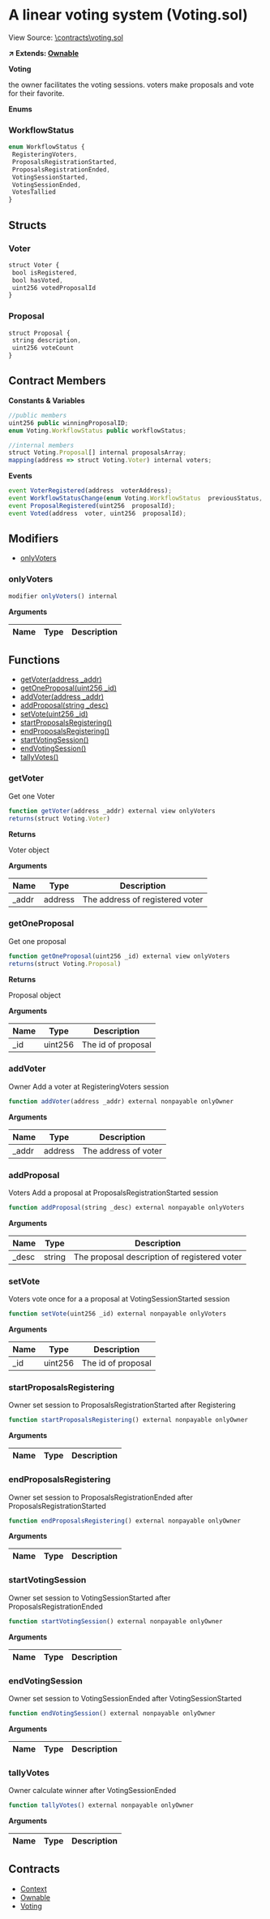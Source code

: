 # A linear voting system (Voting.sol)

View Source: [\contracts\voting.sol](..\contracts\voting.sol)

**↗ Extends: [Ownable](Ownable.md)**

**Voting**

the owner facilitates the voting sessions. voters make proposals and vote for their favorite.

**Enums**
### WorkflowStatus

```js
enum WorkflowStatus {
 RegisteringVoters,
 ProposalsRegistrationStarted,
 ProposalsRegistrationEnded,
 VotingSessionStarted,
 VotingSessionEnded,
 VotesTallied
}
```

## Structs
### Voter

```js
struct Voter {
 bool isRegistered,
 bool hasVoted,
 uint256 votedProposalId
}
```

### Proposal

```js
struct Proposal {
 string description,
 uint256 voteCount
}
```

## Contract Members
**Constants & Variables**

```js
//public members
uint256 public winningProposalID;
enum Voting.WorkflowStatus public workflowStatus;

//internal members
struct Voting.Proposal[] internal proposalsArray;
mapping(address => struct Voting.Voter) internal voters;

```

**Events**

```js
event VoterRegistered(address  voterAddress);
event WorkflowStatusChange(enum Voting.WorkflowStatus  previousStatus, enum Voting.WorkflowStatus  newStatus);
event ProposalRegistered(uint256  proposalId);
event Voted(address  voter, uint256  proposalId);
```

## Modifiers

- [onlyVoters](#onlyvoters)

### onlyVoters

```js
modifier onlyVoters() internal
```

**Arguments**

| Name        | Type           | Description  |
| ------------- |------------- | -----|

## Functions

- [getVoter(address _addr)](#getvoter)
- [getOneProposal(uint256 _id)](#getoneproposal)
- [addVoter(address _addr)](#addvoter)
- [addProposal(string _desc)](#addproposal)
- [setVote(uint256 _id)](#setvote)
- [startProposalsRegistering()](#startproposalsregistering)
- [endProposalsRegistering()](#endproposalsregistering)
- [startVotingSession()](#startvotingsession)
- [endVotingSession()](#endvotingsession)
- [tallyVotes()](#tallyvotes)

### getVoter

Get one Voter

```js
function getVoter(address _addr) external view onlyVoters 
returns(struct Voting.Voter)
```

**Returns**

Voter object

**Arguments**

| Name        | Type           | Description  |
| ------------- |------------- | -----|
| _addr | address | The address of registered voter | 

### getOneProposal

Get one proposal

```js
function getOneProposal(uint256 _id) external view onlyVoters 
returns(struct Voting.Proposal)
```

**Returns**

Proposal object

**Arguments**

| Name        | Type           | Description  |
| ------------- |------------- | -----|
| _id | uint256 | The id of proposal | 

### addVoter

Owner Add a voter at RegisteringVoters session

```js
function addVoter(address _addr) external nonpayable onlyOwner 
```

**Arguments**

| Name        | Type           | Description  |
| ------------- |------------- | -----|
| _addr | address | The address of voter | 

### addProposal

Voters Add a proposal at ProposalsRegistrationStarted session

```js
function addProposal(string _desc) external nonpayable onlyVoters 
```

**Arguments**

| Name        | Type           | Description  |
| ------------- |------------- | -----|
| _desc | string | The proposal description of registered voter | 

### setVote

Voters vote once for a a proposal at VotingSessionStarted session

```js
function setVote(uint256 _id) external nonpayable onlyVoters 
```

**Arguments**

| Name        | Type           | Description  |
| ------------- |------------- | -----|
| _id | uint256 | The id of proposal | 

### startProposalsRegistering

Owner set session to ProposalsRegistrationStarted after Registering

```js
function startProposalsRegistering() external nonpayable onlyOwner 
```

**Arguments**

| Name        | Type           | Description  |
| ------------- |------------- | -----|

### endProposalsRegistering

Owner set session to ProposalsRegistrationEnded after ProposalsRegistrationStarted

```js
function endProposalsRegistering() external nonpayable onlyOwner 
```

**Arguments**

| Name        | Type           | Description  |
| ------------- |------------- | -----|

### startVotingSession

Owner set session to VotingSessionStarted after ProposalsRegistrationEnded

```js
function startVotingSession() external nonpayable onlyOwner 
```

**Arguments**

| Name        | Type           | Description  |
| ------------- |------------- | -----|

### endVotingSession

Owner set session to VotingSessionEnded after VotingSessionStarted

```js
function endVotingSession() external nonpayable onlyOwner 
```

**Arguments**

| Name        | Type           | Description  |
| ------------- |------------- | -----|

### tallyVotes

Owner calculate winner after VotingSessionEnded

```js
function tallyVotes() external nonpayable onlyOwner 
```

**Arguments**

| Name        | Type           | Description  |
| ------------- |------------- | -----|

## Contracts

* [Context](Context.md)
* [Ownable](Ownable.md)
* [Voting](Voting.md)
